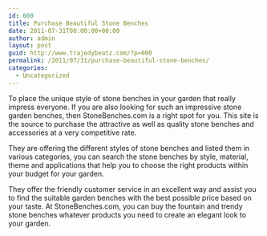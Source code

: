 ```yaml
---
id: 600
title: Purchase Beautiful Stone Benches
date: 2011-07-31T00:00:00+00:00
author: admin
layout: post
guid: http://www.trajedybeatz.com/?p=600
permalink: /2011/07/31/purchase-beautiful-stone-benches/
categories:
  - Uncategorized
---
```

To place the unique style of stone benches in your garden that really impress everyone. If you are also looking for such an impressive stone garden benches, then StoneBenches.com is a right spot for you. This site is the source to purchase the attractive as well as quality stone benches and accessories at a very competitive rate.

They are offering the different styles of stone benches and listed them in various categories, you can search the stone benches by style, material, theme and applications that help you to choose the right products within your budget for your garden.

They offer the friendly customer service in an excellent way and assist you to find the suitable garden benches with the best possible price based on your taste. At StoneBenches.com, you can buy the fountain and trendy stone benches whatever products you need to create an elegant look to your garden.